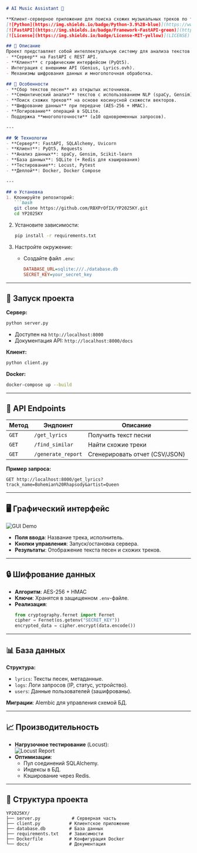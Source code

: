 ```markdown
# AI Music Assistant 🎵

**Клиент-серверное приложение для поиска схожих музыкальных треков по текстам песен**  
[![Python](https://img.shields.io/badge/Python-3.9%2B-blue)](https://www.python.org/)
[![FastAPI](https://img.shields.io/badge/Framework-FastAPI-green)](https://fastapi.tiangolo.com/)
[![License](https://img.shields.io/badge/License-MIT-yellow)](LICENSE)

## 📖 Описание
Проект представляет собой интеллектуальную систему для анализа текстов песен и поиска семантически схожих треков. Реализованы:
- **Сервер** на FastAPI с REST API.
- **Клиент** с графическим интерфейсом (PyQt5).
- Интеграция с внешними API (Genius, Lyrics.ovh).
- Механизмы шифрования данных и многопоточная обработка.

## 🌟 Особенности
- **Сбор текстов песен** из открытых источников.
- **Семантический анализ** текстов с использованием NLP (spaCy, Gensim).
- **Поиск схожих треков** на основе косинусной схожести векторов.
- **Шифрование данных** при передаче (AES-256 + HMAC).
- **Логирование** операций в SQLite.
- Поддержка **многопоточности** (≥10 одновременных запросов).

---

## 🛠 Технологии
- **Сервер**: FastAPI, SQLAlchemy, Uvicorn
- **Клиент**: PyQt5, Requests
- **Анализ данных**: spaCy, Gensim, Scikit-learn
- **База данных**: SQLite (+ Redis для кэширования)
- **Тестирование**: Locust, Pytest
- **Деплой**: Docker, Docker Compose

---

## ⚙️ Установка
1. Клонируйте репозиторий:
   ```bash
   git clone https://github.com/RBXPrOfIX/YP2025KY.git
   cd YP2025KY
   ```

2. Установите зависимости:
   ```bash
   pip install -r requirements.txt
   ```

3. Настройте окружение:
   - Создайте файл `.env`:
     ```ini
     DATABASE_URL=sqlite:///./database.db
     SECRET_KEY=your_secret_key
     ```

---

## 🚀 Запуск проекта
**Сервер:**
```bash
python server.py
```
- Доступен на `http://localhost:8000`
- Документация API: `http://localhost:8000/docs`

**Клиент:**
```bash
python client.py
```

**Docker:**
```bash
docker-compose up --build
```

---

## 📡 API Endpoints
| Метод | Эндпоинт | Описание |
|-------|----------|----------|
| `GET` | `/get_lyrics` | Получить текст песни |
| `GET` | `/find_similar` | Найти схожие треки |
| `GET` | `/generate_report` | Сгенерировать отчет (CSV/JSON) |

**Пример запроса:**
```http
GET http://localhost:8000/get_lyrics?track_name=Bohemian%20Rhapsody&artist=Queen
```

---

## 🖥 Графический интерфейс
![GUI Demo](media/gui_demo.png)
- **Поля ввода**: Название трека, исполнитель.
- **Кнопки управления**: Запуск/остановка сервера.
- **Результаты**: Отображение текста песен и схожих треков.

---

## 🔒 Шифрование данных
- **Алгоритм**: AES-256 + HMAC
- **Ключи**: Хранятся в защищенном `.env`-файле.
- **Реализация**:
  ```python
  from cryptography.fernet import Fernet
  cipher = Fernet(os.getenv("SECRET_KEY"))
  encrypted_data = cipher.encrypt(data.encode())
  ```

---

## 📊 База данных
**Структура:**
- `lyrics`: Тексты песен, метаданные.
- `logs`: Логи запросов (IP, статус, устройство).
- `users`: Данные пользователей (зашифрованы).

**Миграции**: Alembic для управления схемой БД.

---

## 📈 Производительность
- **Нагрузочное тестирование** (Locust):  
  ![Locust Report](media/locust_stats.png)
- **Оптимизации**:
  - Пул соединений SQLAlchemy.
  - Индексы в БД.
  - Кэширование через Redis.

---

## 📂 Структура проекта
```
YP2025KY/
├── server.py            # Серверная часть
├── client.py           # Клиентское приложение
├── database.db         # База данных
├── requirements.txt    # Зависимости
├── Dockerfile          # Конфигурация Docker
└── docs/               # Документация
```
